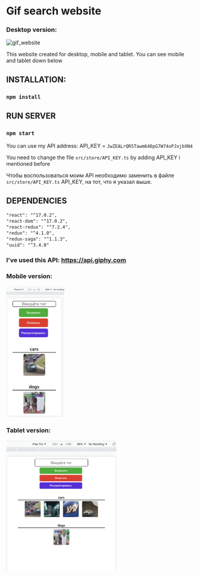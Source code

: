 # Gif search website

### Desktop version:

![gif_website](./stuff/gif_website.gif)

This website created for desktop, mobile and tablet. You can see mobile and tablet down below

## INSTALLATION:

### `npm install`

## RUN SERVER

### `npm start`

You can use my API address: API_KEY = `JwZEALrQR5Tawm640pG7W74oPJxjbXN4`

You need to change the file `src/store/API_KEY.ts` by adding API_KEY i mentioned before

Чтобы воспользоваться моим API необходимо заменить в файле `src/store/API_KEY.ts` API_KEY, на тот, что я указал выше.

## DEPENDENCIES

    "react": "^17.0.2",
    "react-dom": "^17.0.2",
    "react-redux": "^7.2.4",
    "redux": "^4.1.0",
    "redux-saga": "^1.1.3",
    "uuid": "^3.4.0"

### I've used this API: https://api.giphy.com

### Mobile version:

<img src="./stuff/mobile.png" height="350px" />

### Tablet version:

<img src="./stuff/tablet.png" height="350px" />
